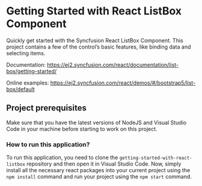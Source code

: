# Getting Started with React ListBox Component

Quickly get started with the Syncfusion React ListBox Component. This project contains a few of the control’s basic features, like binding data and selecting items.

Documentation: https://ej2.syncfusion.com/react/documentation/list-box/getting-started/

Online examples: https://ej2.syncfusion.com/react/demos/#/bootstrap5/list-box/default

## Project prerequisites

Make sure that you have the latest versions of NodeJS and Visual Studio Code in your machine before starting to work on this project.

### How to run this application?

To run this application, you need to clone the `getting-started-with-react-listbox` repository and then open it in Visual Studio Code. Now, simply install all the necessary react packages into your current project using the `npm install` command and run your project using the `npm start` command.